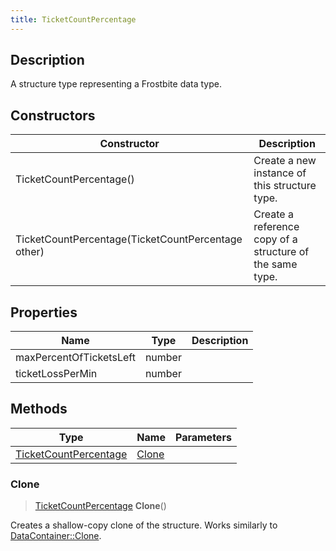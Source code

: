 ```yaml
---
title: TicketCountPercentage
---
```

## Description

A structure type representing a Frostbite data type.

## Constructors

| Constructor                                        | Description                                              |
| -------------------------------------------------- | -------------------------------------------------------- |
| TicketCountPercentage()                            | Create a new instance of this structure type.            |
| TicketCountPercentage(TicketCountPercentage other) | Create a reference copy of a structure of the same type. |

## Properties

| Name                    | Type   | Description |
| ----------------------- | ------ | ----------- |
| maxPercentOfTicketsLeft | number |             |
| ticketLossPerMin        | number |             |

## Methods

| Type                                           | Name            | Parameters |
| ---------------------------------------------- | --------------- | ---------- |
| [TicketCountPercentage](/vext/ref/fb/ticketcountpercentage/) | [Clone](#clone) |            |

### Clone

> [TicketCountPercentage](/vext/ref/fb/ticketcountpercentage/) **Clone**()

Creates a shallow-copy clone of the structure. Works similarly to [DataContainer::Clone](/vext/ref/shared/class/datacontainer#clone).
